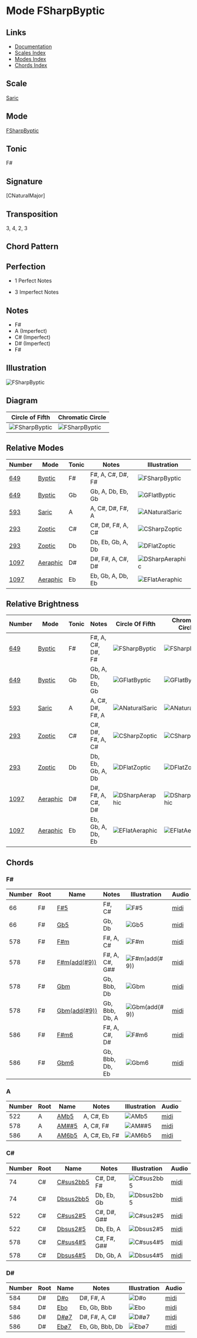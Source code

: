 # Mode FSharpByptic

## Links

- [Documentation](README.md)
- [Scales Index](Scales.md)
- [Modes Index](Modes.md)
- [Chords Index](Chords.md)

## Scale

[Saric](ScaleSaric.md)

## Mode

[FSharpByptic](ModeFSharpByptic.md)

## Tonic

F#

## Signature

[CNaturalMajor]

## Transposition

3, 4, 2, 3

## Chord Pattern



## Perfection

 - 1 Perfect Notes

 - 3 Imperfect Notes

## Notes

- F#
- A (Imperfect)
- C# (Imperfect)
- D# (Imperfect)
- F#

## Illustration

![FSharpByptic](ModeFSharpByptic.png)

## Diagram

| Circle of Fifth | Chromatic Circle |
|-----------------|------------------|
| ![FSharpByptic](CircleOfFifthModeFSharpByptic.svg) | ![FSharpByptic](ChromaticCircleModeFSharpByptic.svg) |
## Relative Modes

| Number | Mode | Tonic | Notes | Illustration |
|--------|------|-------|-------|--------------|
| [649](https://ianring.com/musictheory/scales/649) | [Byptic](ModeByptic.md) | F# | F#, A, C#, D#, F# | ![FSharpByptic](ModeFSharpByptic.png) |
| [649](https://ianring.com/musictheory/scales/649) | [Byptic](ModeByptic.md) | Gb | Gb, A, Db, Eb, Gb | ![GFlatByptic](ModeGFlatByptic.png) |
| [593](https://ianring.com/musictheory/scales/593) | [Saric](ModeSaric.md) | A | A, C#, D#, F#, A | ![ANaturalSaric](ModeANaturalSaric.png) |
| [293](https://ianring.com/musictheory/scales/293) | [Zoptic](ModeZoptic.md) | C# | C#, D#, F#, A, C# | ![CSharpZoptic](ModeCSharpZoptic.png) |
| [293](https://ianring.com/musictheory/scales/293) | [Zoptic](ModeZoptic.md) | Db | Db, Eb, Gb, A, Db | ![DFlatZoptic](ModeDFlatZoptic.png) |
| [1097](https://ianring.com/musictheory/scales/1097) | [Aeraphic](ModeAeraphic.md) | D# | D#, F#, A, C#, D# | ![DSharpAeraphic](ModeDSharpAeraphic.png) |
| [1097](https://ianring.com/musictheory/scales/1097) | [Aeraphic](ModeAeraphic.md) | Eb | Eb, Gb, A, Db, Eb | ![EFlatAeraphic](ModeEFlatAeraphic.png) |
## Relative Brightness

| Number | Mode | Tonic | Notes | Circle Of Fifth | Chromatic Circle |
|--------|------|-------|-------|-----------------|------------------|
| [649](https://ianring.com/musictheory/scales/649) | [Byptic](ModeByptic.md) | F# | F#, A, C#, D#, F# | ![FSharpByptic](CircleOfFifthModeFSharpByptic.svg) | ![FSharpByptic](ChromaticCircleModeFSharpByptic.svg) |
| [649](https://ianring.com/musictheory/scales/649) | [Byptic](ModeByptic.md) | Gb | Gb, A, Db, Eb, Gb | ![GFlatByptic](CircleOfFifthModeGFlatByptic.svg) | ![GFlatByptic](ChromaticCircleModeGFlatByptic.svg) |
| [593](https://ianring.com/musictheory/scales/593) | [Saric](ModeSaric.md) | A | A, C#, D#, F#, A | ![ANaturalSaric](CircleOfFifthModeANaturalSaric.svg) | ![ANaturalSaric](ChromaticCircleModeANaturalSaric.svg) |
| [293](https://ianring.com/musictheory/scales/293) | [Zoptic](ModeZoptic.md) | C# | C#, D#, F#, A, C# | ![CSharpZoptic](CircleOfFifthModeCSharpZoptic.svg) | ![CSharpZoptic](ChromaticCircleModeCSharpZoptic.svg) |
| [293](https://ianring.com/musictheory/scales/293) | [Zoptic](ModeZoptic.md) | Db | Db, Eb, Gb, A, Db | ![DFlatZoptic](CircleOfFifthModeDFlatZoptic.svg) | ![DFlatZoptic](ChromaticCircleModeDFlatZoptic.svg) |
| [1097](https://ianring.com/musictheory/scales/1097) | [Aeraphic](ModeAeraphic.md) | D# | D#, F#, A, C#, D# | ![DSharpAeraphic](CircleOfFifthModeDSharpAeraphic.svg) | ![DSharpAeraphic](ChromaticCircleModeDSharpAeraphic.svg) |
| [1097](https://ianring.com/musictheory/scales/1097) | [Aeraphic](ModeAeraphic.md) | Eb | Eb, Gb, A, Db, Eb | ![EFlatAeraphic](CircleOfFifthModeEFlatAeraphic.svg) | ![EFlatAeraphic](ChromaticCircleModeEFlatAeraphic.svg) |

## Chords

### F#

| Number | Root | Name | Notes | Illustration | Audio |
|--------|------|------|-------|--------------|-------|
| 66 | F# | [F#5](ChordFSharpPowerChord.md) | F#, C# | ![F#5](ChordFSharpPowerChordRootPosition.png) | [midi](ChordFSharpPowerChordRootPosition.mid) |
| 66 | F# | [Gb5](ChordGFlatPowerChord.md) | Gb, Db | ![Gb5](ChordGFlatPowerChordRootPosition.png) | [midi](ChordGFlatPowerChordRootPosition.mid) |
| 578 | F# | [F#m](ChordFSharpMinor.md) | F#, A, C# | ![F#m](ChordFSharpMinorRootPosition.png) | [midi](ChordFSharpMinorRootPosition.mid) |
| 578 | F# | [F#m(add(#9))](ChordFSharpMinorAddSharpNinth.md) | F#, A, C#, G## | ![F#m(add(#9))](ChordFSharpMinorAddSharpNinthRootPosition.png) | [midi](ChordFSharpMinorAddSharpNinthRootPosition.mid) |
| 578 | F# | [Gbm](ChordGFlatMinor.md) | Gb, Bbb, Db | ![Gbm](ChordGFlatMinorRootPosition.png) | [midi](ChordGFlatMinorRootPosition.mid) |
| 578 | F# | [Gbm(add(#9))](ChordGFlatMinorAddSharpNinth.md) | Gb, Bbb, Db, A | ![Gbm(add(#9))](ChordGFlatMinorAddSharpNinthRootPosition.png) | [midi](ChordGFlatMinorAddSharpNinthRootPosition.mid) |
| 586 | F# | [F#m6](ChordFSharpMinorSixth.md) | F#, A, C#, D# | ![F#m6](ChordFSharpMinorSixthRootPosition.png) | [midi](ChordFSharpMinorSixthRootPosition.mid) |
| 586 | F# | [Gbm6](ChordGFlatMinorSixth.md) | Gb, Bbb, Db, Eb | ![Gbm6](ChordGFlatMinorSixthRootPosition.png) | [midi](ChordGFlatMinorSixthRootPosition.mid) |

### A

| Number | Root | Name | Notes | Illustration | Audio |
|--------|------|------|-------|--------------|-------|
| 522 | A | [AMb5](ChordANaturalMajorFlatFifth.md) | A, C#, Eb | ![AMb5](ChordANaturalMajorFlatFifthRootPosition.png) | [midi](ChordANaturalMajorFlatFifthRootPosition.mid) |
| 578 | A | [AM##5](ChordANaturalMajorDoubleSharpFifth.md) | A, C#, F# | ![AM##5](ChordANaturalMajorDoubleSharpFifthRootPosition.png) | [midi](ChordANaturalMajorDoubleSharpFifthRootPosition.mid) |
| 586 | A | [AM6b5](ChordANaturalMajorSixthFlatFifth.md) | A, C#, Eb, F# | ![AM6b5](ChordANaturalMajorSixthFlatFifthRootPosition.png) | [midi](ChordANaturalMajorSixthFlatFifthRootPosition.mid) |

### C#

| Number | Root | Name | Notes | Illustration | Audio |
|--------|------|------|-------|--------------|-------|
| 74 | C# | [C#sus2bb5](ChordCSharpSuspendedSecondDoubleFlatFifth.md) | C#, D#, F# | ![C#sus2bb5](ChordCSharpSuspendedSecondDoubleFlatFifthRootPosition.png) | [midi](ChordCSharpSuspendedSecondDoubleFlatFifthRootPosition.mid) |
| 74 | C# | [Dbsus2bb5](ChordDFlatSuspendedSecondDoubleFlatFifth.md) | Db, Eb, Gb | ![Dbsus2bb5](ChordDFlatSuspendedSecondDoubleFlatFifthRootPosition.png) | [midi](ChordDFlatSuspendedSecondDoubleFlatFifthRootPosition.mid) |
| 522 | C# | [C#sus2#5](ChordCSharpSuspendedSecondSharpFifth.md) | C#, D#, G## | ![C#sus2#5](ChordCSharpSuspendedSecondSharpFifthRootPosition.png) | [midi](ChordCSharpSuspendedSecondSharpFifthRootPosition.mid) |
| 522 | C# | [Dbsus2#5](ChordDFlatSuspendedSecondSharpFifth.md) | Db, Eb, A | ![Dbsus2#5](ChordDFlatSuspendedSecondSharpFifthRootPosition.png) | [midi](ChordDFlatSuspendedSecondSharpFifthRootPosition.mid) |
| 578 | C# | [C#sus4#5](ChordCSharpSuspendedFourthSharpFifth.md) | C#, F#, G## | ![C#sus4#5](ChordCSharpSuspendedFourthSharpFifthRootPosition.png) | [midi](ChordCSharpSuspendedFourthSharpFifthRootPosition.mid) |
| 578 | C# | [Dbsus4#5](ChordDFlatSuspendedFourthSharpFifth.md) | Db, Gb, A | ![Dbsus4#5](ChordDFlatSuspendedFourthSharpFifthRootPosition.png) | [midi](ChordDFlatSuspendedFourthSharpFifthRootPosition.mid) |

### D#

| Number | Root | Name | Notes | Illustration | Audio |
|--------|------|------|-------|--------------|-------|
| 584 | D# | [D#o](ChordDSharpDiminished.md) | D#, F#, A | ![D#o](ChordDSharpDiminishedRootPosition.png) | [midi](ChordDSharpDiminishedRootPosition.mid) |
| 584 | D# | [Ebo](ChordEFlatDiminished.md) | Eb, Gb, Bbb | ![Ebo](ChordEFlatDiminishedRootPosition.png) | [midi](ChordEFlatDiminishedRootPosition.mid) |
| 586 | D# | [D#ø7](ChordDSharpHalfDiminishedSeventh.md) | D#, F#, A, C# | ![D#ø7](ChordDSharpHalfDiminishedSeventhRootPosition.png) | [midi](ChordDSharpHalfDiminishedSeventhRootPosition.mid) |
| 586 | D# | [Ebø7](ChordEFlatHalfDiminishedSeventh.md) | Eb, Gb, Bbb, Db | ![Ebø7](ChordEFlatHalfDiminishedSeventhRootPosition.png) | [midi](ChordEFlatHalfDiminishedSeventhRootPosition.mid) |

